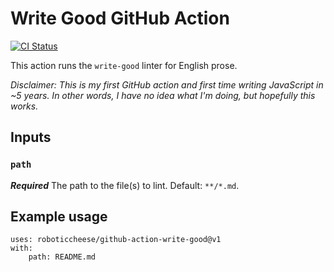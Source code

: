 # Write Good GitHub Action

<p align="left">
  <a href="https://github.com/roboticcheese/github-action-write-good/actions"><img alt="CI Status" src="https://github.com/roboticcheese/github-action-write-good/workflows/ci/badge.svg"></a>
</p>

This action runs the `write-good` linter for English prose.

*Disclaimer: This is my first GitHub action and first time writing JavaScript in ~5 years. In other words, I have no idea what I'm doing, but hopefully this works.*

## Inputs

### `path`

***Required*** The path to the file(s) to lint. Default: `**/*.md`.

## Example usage

```
uses: roboticcheese/github-action-write-good@v1
with:
    path: README.md
```
